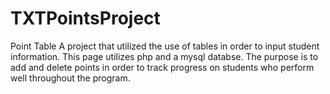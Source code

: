# TXTPointsProject
Point Table
A project that utilized the use of tables in order to input student information. This page utilizes php and a mysql databse. The purpose is to add and delete points in order to track progress on students who perform well throughout the program.
